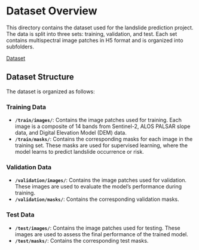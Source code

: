 # Dataset Overview

This directory contains the dataset used for the landslide prediction project. The data is split into three sets: training, validation, and test. Each set contains multispectral image patches in H5 format and is organized into subfolders.

[Dataset](https://eod-grss-ieee.com/dataset-detail/MkJ2T3pJM0p3eGh1QkZwRVZFa0FsZz09)

## Dataset Structure

The dataset is organized as follows:

### Training Data

- **`/train/images/`**: Contains the image patches used for training. Each image is a composite of 14 bands from Sentinel-2, ALOS PALSAR slope data, and Digital Elevation Model (DEM) data.
- **`/train/masks/`**: Contains the corresponding masks for each image in the training set. These masks are used for supervised learning, where the model learns to predict landslide occurrence or risk.

### Validation Data

- **`/validation/images/`**: Contains the image patches used for validation. These images are used to evaluate the model’s performance during training.
- **`/validation/masks/`**: Contains the corresponding validation masks.

### Test Data

- **`/test/images/`**: Contains the image patches used for testing. These images are used to assess the final performance of the trained model.
- **`/test/masks/`**: Contains the corresponding test masks.



